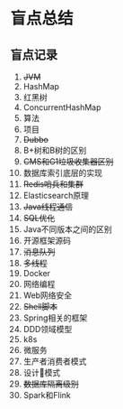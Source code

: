# 盲点总结

## 盲点记录
1. ~~JVM~~
2. HashMap
3. 红黑树
4. ConcurrentHashMap
5. 算法
6. 项目
7. ~~Dubbo~~
8. B+树和B树的区别
9. ~~CMS和G1垃圾收集器区别~~
10. 数据库索引底层的实现
11. ~~Redis哨兵和集群~~
12. Elasticsearch原理
13. ~~Java线程通信~~
14. ~~SQL优化~~
15. Java不同版本之间的区别
16. 开源框架源码
17. ~~消息队列~~
18. ~~多线程~~
19. Docker
20. 网络编程
21. Web网络安全
22. ~~Shell脚本~~
23. Spring相关的框架
24. DDD领域模型
25. k8s
26. 微服务
27. 生产者消费者模式
28. 设计模式
29. ~~数据库隔离级别~~
30. Spark和Flink













